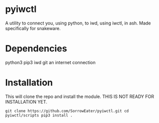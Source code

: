 # pyiwctl
A utility to connect you, using python, to iwd, using iwctl, in ash. Made specifically for snakeware.

# Dependencies
python3
pip3
iwd
git
an internet connection

# Installation
This will clone the repo and install the module. THIS IS NOT READY FOR INSTALLATION YET.

`git clone https://github.com/SorrowEater/pyiwctl.git
cd pyiwctl/scripts
pip3 install .`
